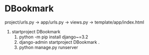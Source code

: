 # DBookmark
project/urls.py -> app/urls.py -> views.py -> template/app/index.html
1. startproject DBookmark
   1. python -m pip install django~=3.2
   2. django-admin startproject DBookmark .
   3. python manage.py runserver